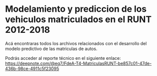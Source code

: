 # Modelamiento y prediccion de los vehiculos matriculados en el RUNT 2012-2018
Acá encontraras todos los archivos relacionados con el desarrollo del modelo predictivo de las matriculas de autos.

Podrás acceder al reporte técnico en el siguiente enlace: https://deepnote.com/@eq7/FdeA-T4-MatriculasRUNT-be857c01-47de-436b-98ce-4911c5f23095
